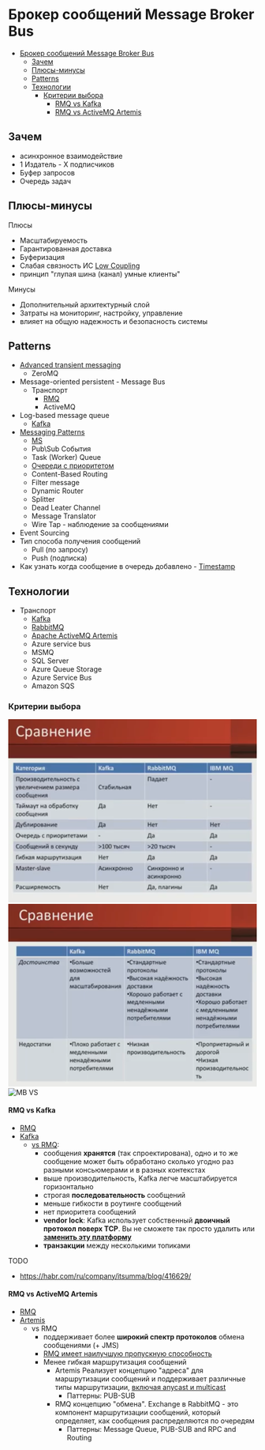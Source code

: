 # Брокер сообщений Message Broker Bus

- [Брокер сообщений Message Broker Bus](#брокер-сообщений-message-broker-bus)
	- [Зачем](#зачем)
	- [Плюсы-минусы](#плюсы-минусы)
	- [Patterns](#patterns)
	- [Технологии](#технологии)
		- [Критерии выбора](#критерии-выбора)
			- [RMQ vs Kafka](#rmq-vs-kafka)
			- [RMQ vs ActiveMQ Artemis](#rmq-vs-activemq-artemis)

## Зачем

- асинхронное взаимодействие
- 1 Издатель - Х подписчиков
- Буфер запросов
- Очередь задач

## Плюсы-минусы

Плюсы

- Масштабируемость
- Гарантированная доставка
- Буферизация
- Слабая связность ИС [Low Coupling](../system.design/low.coupling.md)
- принцип "глупая шина (канал) умные клиенты"
  
Минусы

- Дополнительный архитектурный слой
- Затраты на мониторинг, настройку, управление
- влияет на общую надежность и безопасность системы

## Patterns

- [Advanced transient messaging](https://apolomodov.medium.com/coa-distributed-systems-4th-ed-4-communication-c5ce331015e9)
	- ZeroMQ
- Message-oriented persistent - Message Bus
	- Транспорт
		- [RMQ](../../../technology/middleware/messagebus/rmq.md)  
		- ActiveMQ
- Log-based message queue
	- [Kafka](../../../technology/middleware/messagebus/kafka.md)
- [Messaging Patterns](https://www.enterpriseintegrationpatterns.com/patterns/messaging/)
  - [MS](https://docs.microsoft.com/ru-ru/azure/architecture/patterns/category/messaging)
  - Pub\Sub События
  - Task (Worker) Queue
  - [Очереди с приоритетом](https://habr.com/ru/companies/arcadia/articles/571442/)
  - Content-Based Routing
  - Filter message
  - Dynamic Router
  - Splitter
  - Dead Leater Channel
  - Message Translator
  - Wire Tap - наблюдение за сообщениями
- Event Sourcing
- Тип способа получения сообщений
  - Pull (по запросу)
  - Push (подписка)
- Как узнать когда сообщение в очередь добавлено - [Timestamp](https://www.rabbitmq.com/publishers.html#message-properties)

## Технологии

- Транспорт  
	- [Kafka](../../../technology/middleware/messagebus/kafka.md)
	- [RabbitMQ](../../../technology/middleware/messagebus/rmq.md)
	- [Apache ActiveMQ Artemis](../../../technology/middleware/messagebus/activemq.md)
	- Azure service bus
	- MSMQ
	- SQL Server
	- Azure Queue Storage
	- Azure Service Bus
	- Amazon SQS

### Критерии выбора

![Alt text](../../../img/technology/middleware/messagebus/rmq.vs.kafka.vs.ibm.png)
![Alt text](../../../img/technology/middleware/messagebus/rmq.vs.kafka.vs.ibm2.png)
![MB VS](../../../img/pattern/integration/mq.compare.jpg)

#### RMQ vs Kafka

- [RMQ](../../../technology/middleware/messagebus/rmq.md#плюсы-и-минусы)
- [Kafka](../../../technology/middleware/messagebus/kafka.md#плюсы-и-минусы)
	- [vs RMQ](https://blog.bytebytego.com/p/how-to-choose-a-message-queue-kafka):
    	- сообщения __хранятся__ (так спроектирована), одно и то же сообщение может быть обработано сколько угодно раз разными консьюмерами и в разных контекстах
    	- выше производительность, Kafka легче масштабируется горизонтально
    	- строгая __последовательность__ сообщений
    	- меньше гибкости в роутинге сообщений
    	- нет приоритета сообщений
    	- __vendor lock__: Kafka использует собственный __двоичный протокол поверх TCP__. Вы не сможете так просто удалить или [__заменить эту платформу__](https://vc.ru/dev/869548-kafka-vs-rabbitmq-chto-nuzhno-znat-analitiku-pro-brokery-soobshenii)
    	- __транзакции__ между несколькими топиками

TODO

- <https://habr.com/ru/company/itsumma/blog/416629/>

#### RMQ vs ActiveMQ Artemis

- [RMQ](../../../technology/middleware/messagebus/rmq.md#плюсы-и-минусы)
- [Artemis](../../../technology/middleware/messagebus/activemq.md#плюсы-минусы)
  - vs RMQ
    - поддерживает более __широкий спектр протоколов__ обмена сообщениями (+ JMS)
    - [RMQ имеет наилучшую пропускную способность](https://www.okbsapr.ru/library/publications/shkola_kzi_chadov_mikhalchenko_2019/)
    - Менее гибкая маршрутизация сообщений
      - Artemis Реализует концепцию "адреса" для маршрутизации сообщений и поддерживает различные типы маршрутизации, [включая anycast и multicast](https://www.mastertheboss.com/rabbitmq/activemq-vs-rabbitmq-a-comparison/)
        - Паттерны: PUB-SUB
      - RMQ концепцию "обмена". Exchange в RabbitMQ - это компонент маршрутизации сообщений, который определяет, как сообщения распределяются по очередям	
        - Паттерны: Message Queue, PUB-SUB and RPC and Routing

